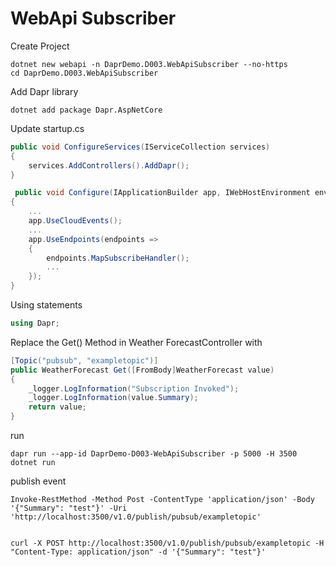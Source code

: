 # WebApi Subscriber


Create Project
```
dotnet new webapi -n DaprDemo.D003.WebApiSubscriber --no-https
cd DaprDemo.D003.WebApiSubscriber
```

Add Dapr library

```
dotnet add package Dapr.AspNetCore 
```

Update startup.cs

```csharp
public void ConfigureServices(IServiceCollection services)
{
    services.AddControllers().AddDapr();                       
}
```

```csharp
 public void Configure(IApplicationBuilder app, IWebHostEnvironment env)
{
    ...
    app.UseCloudEvents();
    ...
    app.UseEndpoints(endpoints =>
    {
        endpoints.MapSubscribeHandler();
        ...
    });
}
```
Using statements
```csharp
using Dapr;
```

Replace the Get() Method in Weather ForecastController with

```csharp
[Topic("pubsub", "exampletopic")]
public WeatherForecast Get([FromBody]WeatherForecast value)
{
    _logger.LogInformation("Subscription Invoked");
    _logger.LogInformation(value.Summary);   
    return value;
}
```

run
```
dapr run --app-id DaprDemo-D003-WebApiSubscriber -p 5000 -H 3500 dotnet run
```

publish event
```
Invoke-RestMethod -Method Post -ContentType 'application/json' -Body '{"Summary": "test"}' -Uri 'http://localhost:3500/v1.0/publish/pubsub/exampletopic'


curl -X POST http://localhost:3500/v1.0/publish/pubsub/exampletopic -H "Content-Type: application/json" -d '{"Summary": "test"}'

```